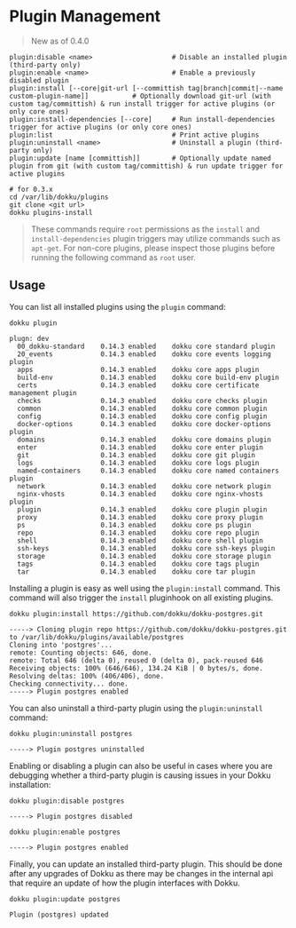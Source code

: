 # Plugin Management

> New as of 0.4.0

```
plugin:disable <name>                    # Disable an installed plugin (third-party only)
plugin:enable <name>                     # Enable a previously disabled plugin
plugin:install [--core|git-url [--committish tag|branch|commit|--name custom-plugin-name]]           # Optionally download git-url (with custom tag/committish) & run install trigger for active plugins (or only core ones)
plugin:install-dependencies [--core]     # Run install-dependencies trigger for active plugins (or only core ones)
plugin:list                              # Print active plugins
plugin:uninstall <name>                  # Uninstall a plugin (third-party only)
plugin:update [name [committish]]        # Optionally update named plugin from git (with custom tag/committish) & run update trigger for active plugins
```

```shell
# for 0.3.x
cd /var/lib/dokku/plugins
git clone <git url>
dokku plugins-install
```

> These commands require `root` permissions as the `install` and `install-dependencies` plugin triggers may utilize commands such as `apt-get`. For non-core plugins, please inspect those plugins before running the following command as `root` user.

## Usage

You can list all installed plugins using the `plugin` command:

```shell
dokku plugin
```

```
plugn: dev
  00_dokku-standard    0.14.3 enabled    dokku core standard plugin
  20_events            0.14.3 enabled    dokku core events logging plugin
  apps                 0.14.3 enabled    dokku core apps plugin
  build-env            0.14.3 enabled    dokku core build-env plugin
  certs                0.14.3 enabled    dokku core certificate management plugin
  checks               0.14.3 enabled    dokku core checks plugin
  common               0.14.3 enabled    dokku core common plugin
  config               0.14.3 enabled    dokku core config plugin
  docker-options       0.14.3 enabled    dokku core docker-options plugin
  domains              0.14.3 enabled    dokku core domains plugin
  enter                0.14.3 enabled    dokku core enter plugin
  git                  0.14.3 enabled    dokku core git plugin
  logs                 0.14.3 enabled    dokku core logs plugin
  named-containers     0.14.3 enabled    dokku core named containers plugin
  network              0.14.3 enabled    dokku core network plugin
  nginx-vhosts         0.14.3 enabled    dokku core nginx-vhosts plugin
  plugin               0.14.3 enabled    dokku core plugin plugin
  proxy                0.14.3 enabled    dokku core proxy plugin
  ps                   0.14.3 enabled    dokku core ps plugin
  repo                 0.14.3 enabled    dokku core repo plugin
  shell                0.14.3 enabled    dokku core shell plugin
  ssh-keys             0.14.3 enabled    dokku core ssh-keys plugin
  storage              0.14.3 enabled    dokku core storage plugin
  tags                 0.14.3 enabled    dokku core tags plugin
  tar                  0.14.3 enabled    dokku core tar plugin
```

Installing a plugin is easy as well using the `plugin:install` command. This command will also trigger the `install` pluginhook on all existing plugins.

```shell
dokku plugin:install https://github.com/dokku/dokku-postgres.git
```

```
-----> Cloning plugin repo https://github.com/dokku/dokku-postgres.git to /var/lib/dokku/plugins/available/postgres
Cloning into 'postgres'...
remote: Counting objects: 646, done.
remote: Total 646 (delta 0), reused 0 (delta 0), pack-reused 646
Receiving objects: 100% (646/646), 134.24 KiB | 0 bytes/s, done.
Resolving deltas: 100% (406/406), done.
Checking connectivity... done.
-----> Plugin postgres enabled
```

You can also uninstall a third-party plugin using the `plugin:uninstall` command:

```shell
dokku plugin:uninstall postgres
```

```
-----> Plugin postgres uninstalled
```

Enabling or disabling a plugin can also be useful in cases where you are debugging whether a third-party plugin is causing issues in your Dokku installation:

```shell
dokku plugin:disable postgres
```

```
-----> Plugin postgres disabled
```

```shell
dokku plugin:enable postgres
```

```
-----> Plugin postgres enabled
```

Finally, you can update an installed third-party plugin. This should be done after any upgrades of Dokku as there may be changes in the internal api that require an update of how the plugin interfaces with Dokku.

```shell
dokku plugin:update postgres
```

```
Plugin (postgres) updated
```
